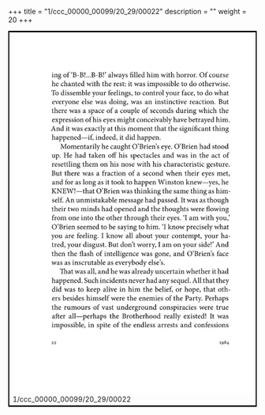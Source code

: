 +++
title = "1/ccc_00000_00099/20_29/00022"
description = ""
weight = 20
+++

<table style="border:2px solid black;max-width:800px;max-height:800px;" 
><tr><td>
<img class="center-fit-jpg"
src="/jpg_/out_jpg_1984__022.jpg">
1/ccc_00000_00099/20_29/00022
</img></td></tr></table>
